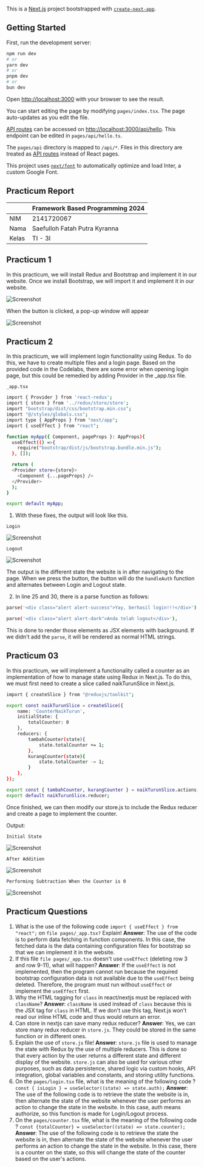 This is a [Next.js](https://nextjs.org/) project bootstrapped with [`create-next-app`](https://github.com/vercel/next.js/tree/canary/packages/create-next-app).

## Getting Started

First, run the development server:

```bash
npm run dev
# or
yarn dev
# or
pnpm dev
# or
bun dev
```

Open [http://localhost:3000](http://localhost:3000) with your browser to see the result.

You can start editing the page by modifying `pages/index.tsx`. The page auto-updates as you edit the file.

[API routes](https://nextjs.org/docs/api-routes/introduction) can be accessed on [http://localhost:3000/api/hello](http://localhost:3000/api/hello). This endpoint can be edited in `pages/api/hello.ts`.

The `pages/api` directory is mapped to `/api/*`. Files in this directory are treated as [API routes](https://nextjs.org/docs/api-routes/introduction) instead of React pages.

This project uses [`next/font`](https://nextjs.org/docs/basic-features/font-optimization) to automatically optimize and load Inter, a custom Google Font.

## Practicum Report

|  | Framework Based Programming 2024 |
|--|--|
| NIM |  2141720067|
| Nama |  Saefulloh Fatah Putra Kyranna |
| Kelas | TI - 3I |

## Practicum 1

In this practicum, we will install Redux and Bootstrap and implement it in our website. Once we install Bootstrap, we will import it and implement it in our website. 

![Screenshot](assets/01.png)

When the button is clicked, a pop-up window will appear

![Screenshot](assets/02.png)

## Practicum 2

In this practicum, we will implement login functionality using Redux. To do this, we have to create multiple files and a login page. Based on the provided code in the Codelabs, there are some error when opening login page, but this could be remedied by adding Provider in the _app.tsx file. 

`_app.tsx`

```bash
import { Provider } from 'react-redux';
import { store } from '../redux/store/store';
import "bootstrap/dist/css/bootstrap.min.css";
import "@/styles/globals.css";
import type { AppProps } from "next/app";
import { useEffect } from "react";

function myApp({ Component, pageProps }: AppProps){
  useEffect(() =>{
    require("bootstrap/dist/js/bootstrap.bundle.min.js");
  }, []);

  return (
  <Provider store={store}>
    <Component {...pageProps} />
  </Provider>
  );
}

export default myApp;
```

1. With these fixes, the output will look like this. 

`Login`

![Screenshot](assets/03.png)

`Logout`

![Screenshot](assets/04.png)

The output is the different state the website is in after navigating to the page. When we press the button, the button will do the `handleAuth` function and alternates between Login and Logout state. 

2. In line 25 and 30, there is a parse function as follows: 

```bash
parse('<div class="alert alert-success">Yay, berhasil login!!!</div>'),
```

```bash
parse('<div class="alert alert-dark">Anda telah logout</div>'),
```

This is done to render those elements as JSX elements with background. If we didn't add the `parse`, it will be rendered as normal HTML strings. 

## Practicum 03

In this practicum, we will implement a functionality called a counter as an implementation of how to manage state using Redux in Next.js. To do this, we must first need to create a slice called naikTurunSlice in Next.js. 

```bash
import { createSlice } from "@reduxjs/toolkit";

export const naikTurunSlice = createSlice({
    name: 'CounterNaikTurun', 
    initialState: {
        totalCounter: 0
    }, 
    reducers: {
        tambahCounter(state){
            state.totalCounter += 1;
        },
        kurangCounter(state){
            state.totalCounter -= 1;
        }
    },
});

export const { tambahCounter, kurangCounter } = naikTurunSlice.actions;
export default naikTurunSlice.reducer;
```

Once finished, we can then modify our store.js to include the Redux reducer and create a page to implement the counter. 

Output: 

`Initial State`

![Screenshot](assets/05.png)

`After Addition`

![Screenshot](assets/06.png)

`Performing Subtraction When the Counter is 0 `

![Screenshot](assets/07.png)

## Practicum Questions

1. What is the use of the following code `import { useEffect } from` `"react";` on `file pages/_app.tsx?` Explain!
**Answer**: The use of the code is to perform data fetching in function components. In this case, the fetched data is the data containing configuration files for bootstrap so that we can implement it in the website. 
2. If this file `file pages/_app.tsx` doesn't use `useEffect` (deleting row 3 and row 9-11), what will happen?
**Answer**: If the `useEffect` is not implemented, then the program cannot run because the required bootstrap configuration data is not available due to the `useEffect` being deleted. Therefore, the program must run without `useEffect` or implement the `useEffect` first. 
3. Why the HTML tagging for `class` in react/nextjs must be replaced with `className`?
**Answer**: `className` is used instead of `class` because this is the JSX tag for `class` in HTML. If we don't use this tag, Next.js won't read our inline HTML code and thus would return an error. 
4. Can store in nextjs can save many redux reducer? 
**Answer**: Yes, we can store many redux reducer in `store.js`. They could be stored in the same function or in different ones. 
5. Explain the use of `store.js` file!
**Answer**: `store.js` file is used to manage the state with Redux by the use of multiple reducers. This is done so that every action by the user returns a different state and different display of the website. `store.js` can also be used for various other purposes, such as data persistence, shared logic via custom hooks, API integration, global variables and constants, and storing utility functions. 
6. On the `pages/login.tsx` file, what is the meaning of the following code ?
`const { isLogin } = useSelector((state) => state.auth);`
**Answer**: The use of the following code is to retrieve the state the website is in, then alternate the state of the website whenever the user performs an action to change the state in the website. In this case, auth means authorize, so this function is made for Login/Logout process. 
7. On the `pages/counter.tsx` file, what is the meaning of the following code ?
`const {totalCounter} = useSelector((state) => state.counter);`
**Answer**: The use of the following code is to retrieve the state the website is in, then alternate the state of the website whenever the user performs an action to change the state in the website. In this case, there is a counter on the state, so this will change the state of the counter based on the user's actions. 